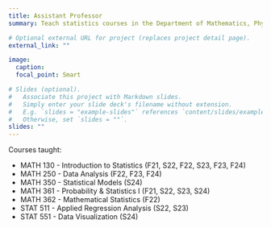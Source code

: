 ```yaml
---
title: Assistant Professor
summary: Teach statistics courses in the Department of Mathematics, Physics, & Statistics

# Optional external URL for project (replaces project detail page).
external_link: ""

image:
  caption: 
  focal_point: Smart

# Slides (optional).
#   Associate this project with Markdown slides.
#   Simply enter your slide deck's filename without extension.
#   E.g. `slides = "example-slides"` references `content/slides/example-slides.md`.
#   Otherwise, set `slides = ""`.
slides: ""
---
```


Courses taught:

+ MATH 130 - Introduction to Statistics (F21, S22, F22, S23, F23, F24)
+ MATH 250 - Data Analysis (F22, F23, F24)
+ MATH 350 - Statistical Models (S24)
+ MATH 361 - Probability & Statistics I (F21, S22, S23, S24)
+ MATH 362 - Mathematical Statistics (F22)
+ STAT 511 - Applied Regression Analysis (S22, S23)
+ STAT 551 - Data Visualization (S24)
